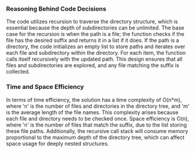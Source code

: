 ### Reasoning Behind Code Decisions

The code utilizes recursion to traverse the directory structure, which is essential because the depth of subdirectories can be unlimited. The base case for the recursion is when the path is a file; the function checks if the file has the desired suffix and returns it in a list if it does. If the path is a directory, the code initializes an empty list to store paths and iterates over each file and subdirectory within the directory. For each item, the function calls itself recursively with the updated path. This design ensures that all files and subdirectories are explored, and any file matching the suffix is collected.

### Time and Space Efficiency

In terms of time efficiency, the solution has a time complexity of O(n*m), where 'n' is the number of files and directories in the directory tree, and 'm' is the average length of the file names. This complexity arises because each file and directory needs to be checked once. Space efficiency is O(n), where 'n' is the number of files that match the suffix, due to the list storing these file paths. Additionally, the recursive call stack will consume memory proportional to the maximum depth of the directory tree, which can affect space usage for deeply nested structures.





